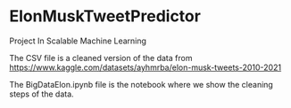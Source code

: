 # ElonMuskTweetPredictor
Project In Scalable Machine Learning


The CSV file is a cleaned version of the data from https://www.kaggle.com/datasets/ayhmrba/elon-musk-tweets-2010-2021

The BigDataElon.ipynb file is the notebook where we show the cleaning steps of the data. 


